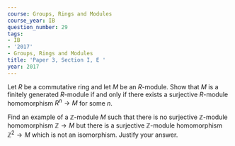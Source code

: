 ```yaml
---
course: Groups, Rings and Modules
course_year: IB
question_number: 29
tags:
- IB
- '2017'
- Groups, Rings and Modules
title: 'Paper 3, Section I, E '
year: 2017
---
```




Let $R$ be a commutative ring and let $M$ be an $R$-module. Show that $M$ is a finitely generated $R$-module if and only if there exists a surjective $R$-module homomorphism $R^{n} \rightarrow M$ for some $n$.

Find an example of a $\mathbb{Z}$-module $M$ such that there is no surjective $\mathbb{Z}$-module homomorphism $\mathbb{Z} \rightarrow M$ but there is a surjective $\mathbb{Z}$-module homomorphism $\mathbb{Z}^{2} \rightarrow M$ which is not an isomorphism. Justify your answer.